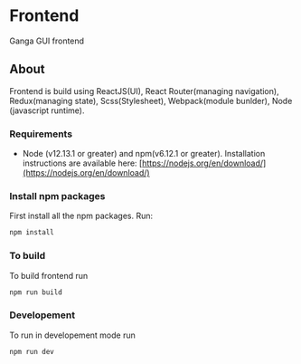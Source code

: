 # Frontend
Ganga GUI frontend

## About
Frontend is build using ReactJS(UI), React Router(managing navigation), Redux(managing state), Scss(Stylesheet), Webpack(module bunlder), Node (javascript runtime).

### Requirements
* Node (v12.13.1 or greater) and npm(v6.12.1 or greater). Installation instructions are available here: [https://nodejs.org/en/download/](https://nodejs.org/en/download/)

### Install npm packages
First install all the npm packages. Run:

```bash
npm install
```

### To build
To build frontend run

```bash
npm run build
```

### Developement
To run in developement mode run

```bash
npm run dev
```
